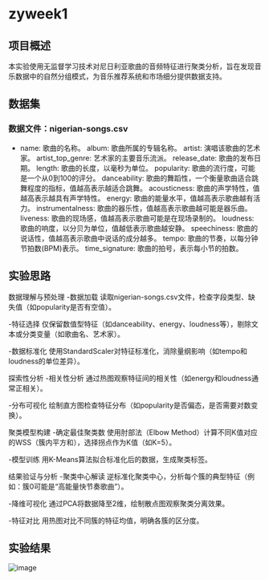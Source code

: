 # zyweek1

## 项目概述
本实验使用无监督学习技术对尼日利亚歌曲的音频特征进行聚类分析，旨在发现音乐数据中的自然分组模式，为音乐推荐系统和市场细分提供数据支持。
## 数据集
### 数据文件：nigerian-songs.csv   

- name: 歌曲的名称。
album: 歌曲所属的专辑名称。
artist: 演唱该歌曲的艺术家。
artist_top_genre: 艺术家的主要音乐流派。
release_date: 歌曲的发布日期。
length: 歌曲的长度，以毫秒为单位。
popularity: 歌曲的流行度，可能是一个从0到100的评分。
danceability: 歌曲的舞蹈性，一个衡量歌曲适合跳舞程度的指标，值越高表示越适合跳舞。
acousticness: 歌曲的声学特性，值越高表示越具有声学特性。
energy: 歌曲的能量水平，值越高表示歌曲越有活力。
instrumentalness: 歌曲的器乐性，值越高表示歌曲越可能是器乐曲。
liveness: 歌曲的现场感，值越高表示歌曲可能是在现场录制的。
loudness: 歌曲的响度，以分贝为单位，值越低表示歌曲越安静。
speechiness: 歌曲的说话性，值越高表示歌曲中说话的成分越多。
tempo: 歌曲的节奏，以每分钟节拍数(BPM)表示。
time_signature: 歌曲的拍号，表示每小节的拍数。
## 实验思路
数据理解与预处理
-数据加载
读取nigerian-songs.csv文件，检查字段类型、缺失值（如popularity是否有空值）。

-特征选择
仅保留数值型特征（如danceability、energy、loudness等），剔除文本或分类变量（如歌曲名、艺术家）。

-数据标准化
使用StandardScaler对特征标准化，消除量纲影响（如tempo和loudness的单位差异）。

探索性分析
-相关性分析
通过热图观察特征间的相关性（如energy和loudness通常正相关）。

-分布可视化
绘制直方图检查特征分布（如popularity是否偏态，是否需要对数变换）。

聚类模型构建
-确定最佳聚类数
使用肘部法（Elbow Method）计算不同K值对应的WSS（簇内平方和），选择拐点作为K值（如K=5）。

-模型训练
用K-Means算法拟合标准化后的数据，生成聚类标签。

结果验证与分析
-聚类中心解读
逆标准化聚类中心，分析每个簇的典型特征（例如：簇0可能是“高能量快节奏歌曲”）。

-降维可视化
通过PCA将数据降至2维，绘制散点图观察聚类分离效果。

-特征对比
用热图对比不同簇的特征均值，明确各簇的区分度。

## 实验结果
![image](https://github.com/user-attachments/assets/6ad57d46-acc6-4b18-b011-9c2c3d369303)
